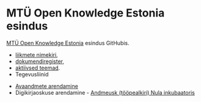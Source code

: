 # MTÜ Open Knowledge Estonia esindus

[MTÜ Open Knowledge Estonia](http://ee.okfn.org) esindus GitHubis. 

* [liikmete nimekiri](members.md),
* [dokumendiregister](https://github.com/okestonia/esindus/tree/master/dokumendid),
* [aktiivsed teemad](https://github.com/okestonia/esindus/issues).
* Tegevusliinid
- [Avaandmete arendamine](https://opendata.riik.ee/)
- Digikirjaoskuse arendamine - [Andmeusk (tööpealkiri) Nula inkubaatoris](https://github.com/okestonia/andmeusk) 
